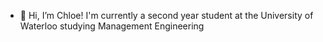 - 👋 Hi, I’m Chloe! I'm currently a second year student at the University of Waterloo studying Management Engineering


